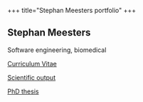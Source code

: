 +++
title="Stephan Meesters portfolio"
+++

## Stephan Meesters 

Software engineering, biomedical

[Curriculum Vitae](../pdf/CV.pdf)

[Scientific output](https://www.researchgate.net/profile/Stephan-Meesters)

[PhD thesis](https://bit.ly/31oHScs)
